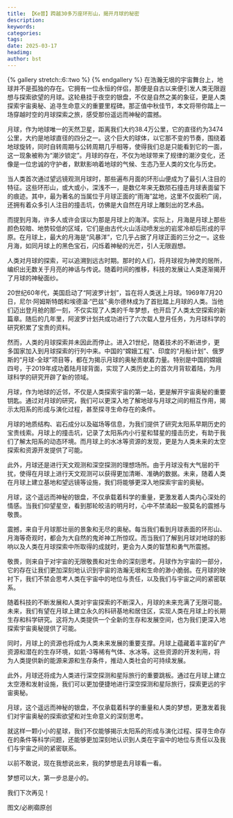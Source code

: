 ```yaml
---
title: 【Ke普】跨越30多万座环形山，揭开月球的秘密
description: 
keywords: 
categories: 
tags: 
date: 2025-03-17
headimg: 
author: bst
---
```


{% gallery stretch::6::two %}
{% endgallery %}
在浩瀚无垠的宇宙舞台上，地球并不是孤独的存在。它拥有一位永恒的伴侣，那便是自古以来便引发人类无限遐想与探索欲望的月球。这轮悬挂于夜空的银盘，不仅是自然之美的象征，更是人类探索宇宙奥秘、追寻生命意义的重要里程碑。那正值中秋佳节，本文将带你踏上一场穿越时空的月球探索之旅，感受那份遥远而神秘的震撼。


月球，作为地球唯一的天然卫星，距离我们大约38.4万公里，它的直径约为3474公里，大约是地球直径的四分之一。这个巨大的球体，以它那不变的节奏，围绕着地球旋转，同时自转周期与公转周期几乎相等，使得我们总是只能看到它的一面，这一现象被称为“潮汐锁定”。月球的存在，不仅为地球带来了规律的潮汐变化，还像是一位忠诚的守护者，默默影响着地球的气候、生态乃至人类的文化与历史。


当人类首次通过望远镜观测月球时，那些遍布月面的环形山便成为了最引人注目的特征。这些环形山，或大或小，深浅不一，是数亿年来无数陨石撞击月球表面留下的痕迹。其中，最为著名的当属位于月球正面的“雨海”盆地，这里不仅面积广阔，还拥有着众多引人注目的撞击坑，仿佛是大自然在月球上雕刻出的艺术品。

而提到月海，许多人或许会误以为那是月球上的海洋。实际上，月海是月球上那些颜色较暗、地势较低的区域，它们是由古代火山活动喷发出的岩浆冷却后形成的平原。在月球上，最大的月海是“风暴洋”，它几乎占据了月球正面的三分之一。这些月海，如同月球上的黑色宝石，闪烁着神秘的光芒，引人无限遐想。


人类对月球的探索，可以追溯到远古时期。那时的人们，将月球视为神灵的居所，编织出无数关于月亮的神话与传说。随着时间的推移，科技的发展让人类逐渐揭开了月球的神秘面纱。

20世纪60年代，美国启动了“阿波罗计划”，旨在将人类送上月球。1969年7月20日，尼尔·阿姆斯特朗和埃德温·“巴兹”·奥尔德林成为了首批踏上月球的人类。当他们迈出登月舱的那一刻，不仅实现了人类的千年梦想，也开启了人类太空探索的新篇章。随后的几年里，阿波罗计划共成功进行了六次载人登月任务，为月球科学的研究积累了宝贵的资料。

然而，人类的月球探索并未因此而停止。进入21世纪，随着技术的不断进步，更多国家加入到月球探索的行列中来。中国的“嫦娥工程”、印度的“月船计划”、俄罗斯的“月球-全球”项目等，都在为揭示月球的奥秘贡献着力量。特别是中国的嫦娥四号，于2019年成功着陆月球背面，实现了人类历史上的首次月背软着陆，为月球科学的研究开辟了新的领域。


月球，作为地球的近邻，不仅是人类探索宇宙的第一站，更是解开宇宙奥秘的重要钥匙。通过对月球的研究，我们可以更深入地了解地球与月球之间的相互作用，揭示太阳系的形成与演化过程，甚至探寻生命存在的条件。

月球的地质结构、岩石成分以及磁场等信息，为我们提供了研究太阳系早期历史的宝贵线索。月球上的撞击坑，记录了太阳系内小行星和彗星的撞击历史，有助于我们了解太阳系的动态环境。而月球上的水冰等资源的发现，更是为人类未来的太空探索和资源开发提供了可能。

此外，月球还是进行天文观测和深空探测的理想场所。由于月球没有大气层的干扰，使得在月球上进行天文观测可以获得更加清晰、准确的数据。未来，随着人类在月球上建立基地和望远镜等设施，我们将能够更深入地探索宇宙的奥秘。


月球，这个遥远而神秘的银盘，不仅承载着科学的重量，更激发着人类内心深处的情感。当我们仰望星空，看到那轮皎洁的明月时，心中不禁涌起一股莫名的震撼与敬畏。

震撼，来自于月球那壮丽的景象和无尽的奥秘。每当我们看到月球表面的环形山、月海等奇观时，都会为大自然的鬼斧神工所惊叹。而当我们了解到月球对地球的影响以及人类在月球探索中所取得的成就时，更会为人类的智慧和勇气所震撼。

敬畏，则来自于对宇宙的无限敬畏和对生命的深刻思考。月球作为宇宙的一部分，它的存在让我们更加深刻地认识到宇宙的浩瀚无垠和生命的渺小脆弱。在月球的映衬下，我们不禁会思考人类在宇宙中的地位与责任，以及我们与宇宙之间的紧密联系。


随着科技的不断发展和人类对宇宙探索的不断深入，月球的未来充满了无限可能。未来，我们有望在月球上建立永久的科研基地和居住区，实现人类在月球上的长期生存和科学研究。这将为人类提供一个全新的生存和发展空间，也为我们更深入地探索宇宙奥秘提供了可能。

同时，月球上的资源也将成为人类未来发展的重要支撑。月球上蕴藏着丰富的矿产资源和潜在的生存环境，如氦-3等稀有气体、水冰等。这些资源的开发利用，将为人类提供新的能源来源和生存条件，推动人类社会的可持续发展。

此外，月球还将成为人类进行深空探测和星际旅行的重要跳板。通过在月球上建立太空港和发射设施，我们可以更加便捷地进行深空探测和星际旅行，探索更远的宇宙奥秘。


月球，这个遥远而神秘的银盘，不仅承载着科学的重量和人类的梦想，更激发着我们对宇宙奥秘的探索欲望和对生命意义的深刻思考。

就这样一颗小小的星球，我们不仅能够揭示太阳系的形成与演化过程、探寻生命存在的条件等科学问题，还能够更加深刻地认识到人类在宇宙中的地位与责任以及我们与宇宙之间的紧密联系。

以前不敢说，现在我想说出来，我的梦想是去月球看一看。

梦想可以大，第一步总是小的。

我们下次再见！

图文/必刷禵原创
